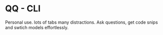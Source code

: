 # QQ - CLI

Personal use. lots of tabs many distractions. Ask questions, get code snips and swtich models effortlessly.

